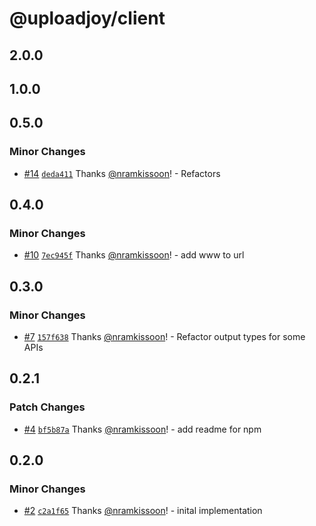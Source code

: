 # @uploadjoy/client

## 2.0.0

## 1.0.0

## 0.5.0

### Minor Changes

- [#14](https://github.com/Uploadjoy/uploadjoy/pull/14) [`deda411`](https://github.com/Uploadjoy/uploadjoy/commit/deda41134e94761d495af3ef21e607cdbae078a0) Thanks [@nramkissoon](https://github.com/nramkissoon)! - Refactors

## 0.4.0

### Minor Changes

- [#10](https://github.com/Uploadjoy/uploadjoy/pull/10) [`7ec945f`](https://github.com/Uploadjoy/uploadjoy/commit/7ec945f67460facae0a0584ee5a00cc9b1d55960) Thanks [@nramkissoon](https://github.com/nramkissoon)! - add www to url

## 0.3.0

### Minor Changes

- [#7](https://github.com/Uploadjoy/uploadjoy/pull/7) [`157f638`](https://github.com/Uploadjoy/uploadjoy/commit/157f638d37a123bd338ab619b0c3c8fec875a43d) Thanks [@nramkissoon](https://github.com/nramkissoon)! - Refactor output types for some APIs

## 0.2.1

### Patch Changes

- [#4](https://github.com/Uploadjoy/uploadjoy/pull/4) [`bf5b87a`](https://github.com/Uploadjoy/uploadjoy/commit/bf5b87af5a4362bbb397c8606df34ed0ff4ea144) Thanks [@nramkissoon](https://github.com/nramkissoon)! - add readme for npm

## 0.2.0

### Minor Changes

- [#2](https://github.com/Uploadjoy/uploadjoy/pull/2) [`c2a1f65`](https://github.com/Uploadjoy/uploadjoy/commit/c2a1f65ce17b70ed133b816f3c5150b1dad0ea9a) Thanks [@nramkissoon](https://github.com/nramkissoon)! - inital implementation
